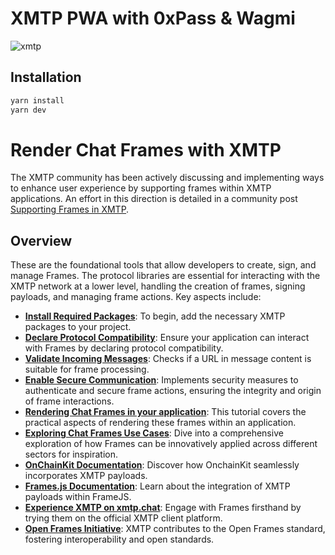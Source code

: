 # XMTP PWA with 0xPass & Wagmi

![xmtp](https://github.com/xmtp/xmtp-quickstart-reactjs/assets/1447073/3f2979ec-4d13-4c3d-bf20-deab3b2ffaa1)

## Installation

```bash
yarn install
yarn dev
```

# Render Chat Frames with XMTP

The XMTP community has been actively discussing and implementing ways to enhance user experience by supporting frames within XMTP applications. An effort in this direction is detailed in a community post [Supporting Frames in XMTP](https://community.xmtp.org/t/supporting-frames-in-xmtp/535).

## Overview

These are the foundational tools that allow developers to create, sign, and manage Frames. The protocol libraries are essential for interacting with the XMTP network at a lower level, handling the creation of frames, signing payloads, and managing frame actions. Key aspects include:

- [**Install Required Packages**](https://xmtp.org/docs/build/frames#install-required-packages): To begin, add the necessary XMTP packages to your project.
- [**Declare Protocol Compatibility**](https://xmtp.org/docs/build/frames#declare-protocol-compatibility): Ensure your application can interact with Frames by declaring protocol compatibility.
- [**Validate Incoming Messages**](https://xmtp.org/docs/build/frames#Validate-Incoming-Messages): Checks if a URL in message content is suitable for frame processing.
- [**Enable Secure Communication**](https://xmtp.org/docs/build/frames#enable-secure-communication): Implements security measures to authenticate and secure frame actions, ensuring the integrity and origin of frame interactions.
- [**Rendering Chat Frames in your application**](https://xmtp.org/docs/tutorials/render-frames): This tutorial covers the practical aspects of rendering these frames within an application.
- [**Exploring Chat Frames Use Cases**](https://xmtp.org/docs/use-cases/frames): Dive into a comprehensive exploration of how Frames can be innovatively applied across different sectors for inspiration.
- [**OnChainKit Documentation**](https://onchainkit.xyz/xmtp/introduction): Discover how OnchainKit seamlessly incorporates XMTP payloads.
- [**Frames.js Documentation**](https://framesjs.org/reference/js/xmtp): Learn about the integration of XMTP payloads within FrameJS.
- [**Experience XMTP on xmtp.chat**](https://xmtp.chat/): Engage with Frames firsthand by trying them on the official XMTP client platform.
- [**Open Frames Initiative**](https://github.com/open-frames/standard/blob/v0.0.1/README.md): XMTP contributes to the Open Frames standard, fostering interoperability and open standards.
